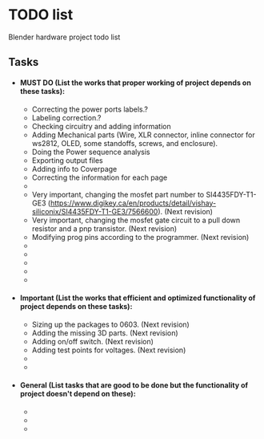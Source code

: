 # TODO list

Blender hardware project todo list

## Tasks

- #### MUST DO (List the works that proper working of project depends on these tasks):
    - Correcting the power ports labels.?
    - Labeling correction.?
    - Checking circuitry and adding information
    - Adding Mechanical parts (Wire, XLR connector, inline connector for ws2812, OLED, some standoffs, screws, and enclosure).
    - Doing the Power sequence analysis
    - Exporting output files
    - Adding info to Coverpage
    - Correcting the information for each page
    - 
    - Very important, changing the mosfet part number to SI4435FDY-T1-GE3 (https://www.digikey.ca/en/products/detail/vishay-siliconix/SI4435FDY-T1-GE3/7566600). (Next revision)
    - Very important, changing the mosfet gate circuit to a pull down resistor and a pnp transistor. (Next revision)
    - Modifying prog pins according to the programmer. (Next revision)
    - 
    - 
    - 
    - 
    - 
- #### Important (List the works that efficient and optimized functionality of project depends on these tasks):
    - Sizing up the packages to 0603. (Next revision)
    - Adding the missing 3D parts. (Next revision)
    - Adding on/off switch. (Next revision)
    - Adding test points for voltages. (Next revision)
    -
    - 
- #### General (List tasks that are good to be done but the functionality of project doesn't depend on these):
    - 
    -
    -
